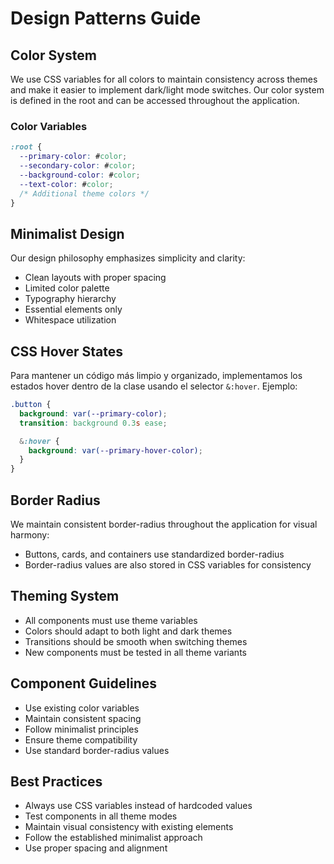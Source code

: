 # Design Patterns Guide

## Color System
We use CSS variables for all colors to maintain consistency across themes and make it easier to implement dark/light mode switches. Our color system is defined in the root and can be accessed throughout the application.

### Color Variables
```css
:root {
  --primary-color: #color;
  --secondary-color: #color;
  --background-color: #color;
  --text-color: #color;
  /* Additional theme colors */
}
```

## Minimalist Design
Our design philosophy emphasizes simplicity and clarity:
- Clean layouts with proper spacing
- Limited color palette
- Typography hierarchy
- Essential elements only
- Whitespace utilization

## CSS Hover States
Para mantener un código más limpio y organizado, implementamos los estados hover dentro de la clase usando el selector `&:hover`. Ejemplo:

```css
.button {
  background: var(--primary-color);
  transition: background 0.3s ease;

  &:hover {
    background: var(--primary-hover-color);
  }
}
```

## Border Radius
We maintain consistent border-radius throughout the application for visual harmony:
- Buttons, cards, and containers use standardized border-radius
- Border-radius values are also stored in CSS variables for consistency

## Theming System
- All components must use theme variables
- Colors should adapt to both light and dark themes
- Transitions should be smooth when switching themes
- New components must be tested in all theme variants

## Component Guidelines
- Use existing color variables
- Maintain consistent spacing
- Follow minimalist principles
- Ensure theme compatibility
- Use standard border-radius values

## Best Practices
- Always use CSS variables instead of hardcoded values
- Test components in all theme modes
- Maintain visual consistency with existing elements
- Follow the established minimalist approach
- Use proper spacing and alignment

